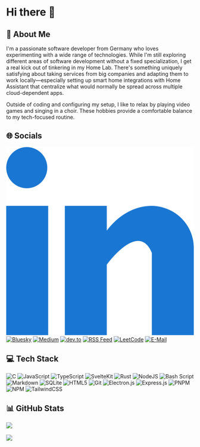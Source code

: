 # Hi there 👋

## 💫 About Me

I'm a passionate software developer from Germany who loves
experimenting with a wide range of technologies. While I'm still
exploring different areas of software development without a fixed
specialization, I get a real kick out of tinkering in my Home Lab.
There's something uniquely satisfying about taking services from
big companies and adapting them to work locally—especially
setting up smart home integrations with Home Assistant that
centralize what would normally be spread across multiple
cloud-dependent apps.

Outside of coding and configuring my setup, I like to relax by
playing video games and singing in a choir. These hobbies provide
a comfortable balance to my tech-focused routine.

## 🌐 Socials

[![LinkedIn](assets/linked-in.svg)](https://linkedin.com/in/niklas-eifler-3b4585329)
[![Bluesky](https://cdn.simpleicons.org/bluesky/0285FF)](https://bsky.app)
[![Medium](https://cdn.simpleicons.org/medium/000000)](https://medium.com)
[![dev.to](https://cdn.simpleicons.org/devdotto/0A0A0A)](https://dev.to)
[![RSS Feed](https://cdn.simpleicons.org/rss/FFA500)](fill-later)
[![LeetCode](https://cdn.simpleicons.org/leetcode/FFA116)](https://leetcode.com)
[![E-Mail](https://cdn.simpleicons.org/protonmail/6D4AFF)](mailto:github-profile@eiflerstrom.de)

## 💻 Tech Stack

![C](https://cdn.simpleicons.org/c/A8B9CC)
![JavaScript](https://cdn.simpleicons.org/javascript/F7DF1E)
![TypeScript](https://cdn.simpleicons.org/typescript/3178C6)
![SvelteKit](https://cdn.simpleicons.org/svelte/FF3E00)
![Rust](https://cdn.simpleicons.org/rust/000000)
![NodeJS](https://cdn.simpleicons.org/nodedotjs/5FA04E)
![Bash Script](https://cdn.simpleicons.org/gnubash/4EAA25)
![Markdown](https://cdn.simpleicons.org/markdown/000000)
![SQLite](https://cdn.simpleicons.org/sqlite/003B57)
![HTML5](https://cdn.simpleicons.org/html5/E34F26)
![Git](https://cdn.simpleicons.org/git/F05032)
![Electron.js](https://cdn.simpleicons.org/electron/47848F)
![Express.js](https://cdn.simpleicons.org/express/000000)
![PNPM](https://cdn.simpleicons.org/pnpm/F69220)
![NPM](https://cdn.simpleicons.org/npm/CB3837)
![TailwindCSS](https://cdn.simpleicons.org/tailwindcss/06B6D4)

## 📊 GitHub Stats

![](https://github-readme-stats.vercel.app/api?username=IC3P3&theme=rose_pine&hide_border=false&include_all_commits=true&count_private=false)

![](https://github-readme-stats.vercel.app/api/top-langs/?username=IC3P3&theme=rose_pine&hide_border=false&include_all_commits=true&count_private=false&layout=compact)
